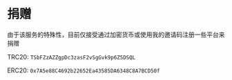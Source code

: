 # 捐赠

由于该服务的特殊性，目前仅接受通过加密货币或使用我的邀请码注册一些平台来捐赠

TRC20: `TSbFZzAZZgpDc3zasF2vSgGvk9p6Z5DSQL`

ERC20: `0x7A5e88C4692b22652Ea43585DA6348C8A7BCD50f`
